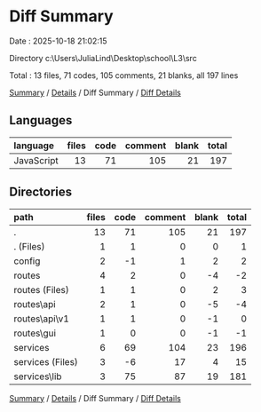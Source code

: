 # Diff Summary

Date : 2025-10-18 21:02:15

Directory c:\\Users\\JuliaLind\\Desktop\\school\\L3\\src

Total : 13 files,  71 codes, 105 comments, 21 blanks, all 197 lines

[Summary](results.md) / [Details](details.md) / Diff Summary / [Diff Details](diff-details.md)

## Languages
| language | files | code | comment | blank | total |
| :--- | ---: | ---: | ---: | ---: | ---: |
| JavaScript | 13 | 71 | 105 | 21 | 197 |

## Directories
| path | files | code | comment | blank | total |
| :--- | ---: | ---: | ---: | ---: | ---: |
| . | 13 | 71 | 105 | 21 | 197 |
| . (Files) | 1 | 1 | 0 | 0 | 1 |
| config | 2 | -1 | 1 | 2 | 2 |
| routes | 4 | 2 | 0 | -4 | -2 |
| routes (Files) | 1 | 1 | 0 | 2 | 3 |
| routes\\api | 2 | 1 | 0 | -5 | -4 |
| routes\\api\\v1 | 1 | 1 | 0 | -1 | 0 |
| routes\\gui | 1 | 0 | 0 | -1 | -1 |
| services | 6 | 69 | 104 | 23 | 196 |
| services (Files) | 3 | -6 | 17 | 4 | 15 |
| services\\lib | 3 | 75 | 87 | 19 | 181 |

[Summary](results.md) / [Details](details.md) / Diff Summary / [Diff Details](diff-details.md)